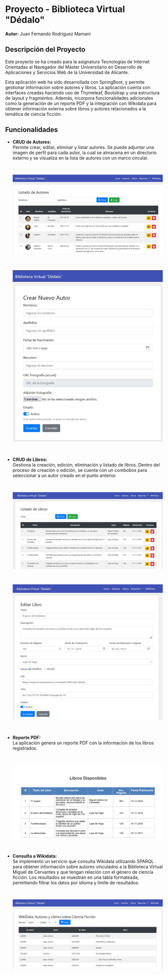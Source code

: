 # Proyecto - Biblioteca Virtual "Dédalo"

**Autor:** Juan Fernando Rodríguez Mamani

## Descripción del Proyecto

Este proyecto se ha creado para la asignatura Tecnologías de Internet Orientadas al Navegador del Máster Universitario en Desarrollo de Aplicaciones y Servicios Web de la Universidad de Alicante.

Esta aplicación web ha sido desarrollada con SpringBoot, y permite gestionar información sobre autores y libros. La aplicación cuenta con interfaces creadas haciendo uso de Thymeleaf, Bootstrap y una estructura de layout y fragmentos. Además, incorpora funcionalidades adicionales como la generación de un reporte PDF y la integración con Wikidata para obtener información externa sobre libros y autores relacionados a la temática de ciencia ficción.


## Funcionalidades

- **CRUD de Autores:**  
  Permite crear, editar, eliminar y listar autores. Se puede adjuntar una imagen de perfil para cada autor, la cual se almacena en un directorio externo y se visualiza en la lista de autores con un marco circular.
  
  <br>
  
  ![CRUD de Autores](images/capturas/Image-01.jpg)

  <br>

  ![CRUD de Autores](images/capturas/Image-02.jpg)

  <br>
  
- **CRUD de Libros:**  
  Gestiona la creación, edición, eliminación y listado de libros. Dentro del proceso de creación o edición, se cuenta con un combobox para seleccionar a un autor creado en el punto anterior.  

  <br>

  ![CRUD de Autores](images/capturas/Image-03.jpg)

  <br>

  ![CRUD de Autores](images/capturas/Image-04.jpg)

  <br>

- **Reporte PDF:**  
  La aplicación genera un reporte PDF con la información de los libros registrados.  

  <br>

  ![CRUD de Autores](images/capturas/Image-05.jpg)

  <br>

- **Consulta a Wikidata:**  
  Se implementó un servicio que consulta Wikidata utilizando SPARQL para obtener información sobre autores vinculados a la Biblioteca Virtual Miguel de Cervantes y que tengan relación con el género de ciencia ficción. Los resultados se muestran en una tabla formateada, permitiendo filtrar los datos por idioma y límite de resultados.  

  <br>

  ![CRUD de Autores](images/capturas/Image-06.jpg)

  <br>
